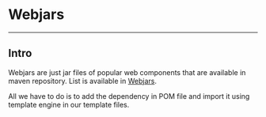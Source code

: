 # Webjars

***

## Intro

Webjars are just jar files of popular web components that are available in maven repository. List is available in
[Webjars](https://www.webjars.org).

All we have to do is to add the dependency in POM file and import it using template engine in our template files.
